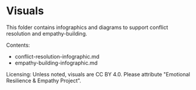# Visuals

This folder contains infographics and diagrams to support conflict resolution and empathy-building.

Contents:
- conflict-resolution-infographic.md
- empathy-building-infographic.md

Licensing: Unless noted, visuals are CC BY 4.0. Please attribute "Emotional Resilience & Empathy Project".
